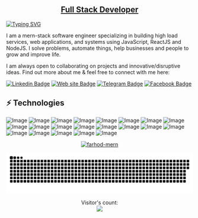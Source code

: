 <h2 align="center"><a href="https://farhod.vercel.app/" style="text-decoration: none, color:#00EF07">Full Stack Developer</a></h2>

[![Typing SVG](https://readme-typing-svg.demolab.com?font=Fira+Code&pause=1000&color=00BE02&width=435&lines=Hi+%2C+I'm++Farhod;I'm+from+Uzbekistan;I+am+a+mern-stack+software+engineer+)](https://git.io/typing-svg)

I am a mern-stack software engineer specializing in building high load services, web applications, and systems using JavaScript, ReactJS and NodeJS. I solve problems, automate things, help businesses and people to grow and improve life. </br>

I am always open to collaborating on projects and innovative/disruptive ideas. Find out more about me & feel free to connect with me here:

[![Linkedin Badge](https://img.shields.io/badge/LinkedIn-00BE02?style=for-the-badge&logo=linkedin&logoColor=white)](https://www.linkedin.com/in/farhod-shuhratovich/)
[![Web site Badge](	https://img.shields.io/badge/website-00BE02?style=for-the-badge&logo=About.me&logoColor=white)](https://farhod.vercel.app)
[![Telegram Badge](https://img.shields.io/badge/Telegram-00BE02?style=for-the-badge&logo=telegram&logoColor=white)](https://t.me/Farhod_shuhratovich)
[![Facebook Badge](https://img.shields.io/badge/Facebook-00BE02?style=for-the-badge&logo=facebook&logoColor=white)](https://www.facebook.com/farhod_shuhratovich/) 

<!-- <h2 align="left"><a href="https://farhod.vercel.app/" style="text-decoration: none">💻 About Me:</a></h2>

- :computer: I'm currently working on Nodejs
- :hourglass_flowing_sand:  Exploring Microservices & Event Driven Architecture
- :triangular_flag_on_post: I teach code on YouTube
- :muscle: Do Bodybuilding & Calisthenics
- :rocket: Always ready to collaborate for Dev Experiments
 -->
## ⚡ Technologies
![Image](https://img.shields.io/badge/-HTML5-00BE02?style=for-the-badge&logo=html5&logoColor=white)
![Image](https://img.shields.io/badge/-CSS3-00BE02?style=for-the-badge&logo=css3)
![Image](https://img.shields.io/badge/Sass-00BE02?style=for-the-badge&logo=sass&logoColor=white)
![Image](https://img.shields.io/badge/Tailwind_CSS-00BE02?style=for-the-badge&logo=tailwind-css&logoColor=white)
![Image](https://img.shields.io/badge/-Bootstrap-00BE02?style=for-the-badge&logo=bootstrap)
![Image](https://img.shields.io/badge/JavaScript-00BE02?style=for-the-badge&logo=javascript&logoColor=F7DF1E)
![Image](https://img.shields.io/badge/React-00BE02?style=for-the-badge&logo=react&logoColor=61DAFB)
![Image](https://img.shields.io/badge/Redux-00BE02?style=for-the-badge&logo=redux&logoColor=white)
![Image](https://img.shields.io/badge/next.js-00BE02?style=for-the-badge&logo=nextdotjs&logoColor=white)
![Image](https://img.shields.io/badge/GraphQl-00BE02?style=for-the-badge&logo=graphql&logoColor=white)
![Image](https://img.shields.io/badge/PostgreSQL-00BE02?style=for-the-badge&logo=postgresql&logoColor=white)
![Image](https://img.shields.io/badge/Node.js-00BE02?style=for-the-badge&logo=nodedotjs&logoColor=white)
![Image](https://img.shields.io/badge/Express.js-00BE02?style=for-the-badge&logo=express&logoColor=white)
![Image](https://img.shields.io/badge/MongoDB-00BE02?style=for-the-badge&logo=mongodb&logoColor=white)
![Image](https://img.shields.io/badge/TypeScript-00BE02?style=for-the-badge&logo=typescript&logoColor=white)
![Image](https://img.shields.io/badge/Socket.io-00BE02?&style=for-the-badge&logo=Socket.io&logoColor=white)
![Image](https://img.shields.io/badge/Webpack-00BE02?style=for-the-badge&logo=Webpack&logoColor=white)
![Image](https://img.shields.io/badge/Figma-00BE02?style=for-the-badge&logo=figma&logoColor=white)
![Image](https://img.shields.io/badge/Git-00BE02?style=for-the-badge&logo=git&logoColor=white)
![Image](https://img.shields.io/badge/Linux-00BE02?style=for-the-badge&logo=linux&logoColor=black)
![Image](https://img.shields.io/badge/mac%20os-00BE02?style=for-the-badge&logo=macos&logoColor=F0F0F0)


<!-- [![Farhod's GitHub stats](https://github-readme-stats.vercel.app/api?username=anuraghazra)](#) -->
<!-- https://github.com/ryo-ma/github-profile-trophy -->
<p align="center" style="color: #00BE02"> <a href="#"><img src="https://github-profile-trophy.vercel.app/?username=mathletedev&theme=onestar&row=1&margin-w=15&margin-h=15&no-bg=false" alt="farhod-mern" /></a> </p>

<p align="center"><a href=#><img src="contributions.svg"></a></p>

<p align="center"> 
  Visitor's count: <br>
  <img src="https://profile-counter.glitch.me/Farhod-MERN/count.svg" />
</p>
